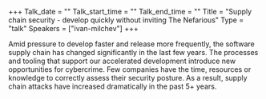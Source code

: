 +++
Talk_date = ""
Talk_start_time = ""
Talk_end_time = ""
Title = "Supply chain security - develop quickly without inviting The Nefarious"
Type = "talk"
Speakers = ["ivan-milchev"]
+++

Amid pressure to develop faster and release more frequently, the software supply chain has changed significantly in the last few years. The processes and tooling that support our accelerated development introduce new opportunities for cybercrime. Few companies have the time, resources or knowledge to correctly assess their security posture. As a result, supply chain attacks have increased dramatically in the past 5+ years.
